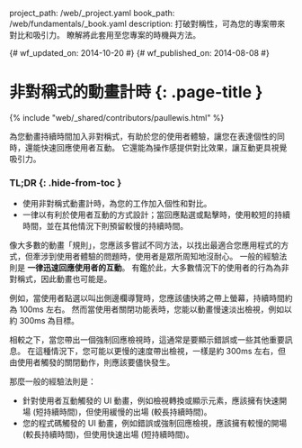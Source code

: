project_path: /web/_project.yaml
book_path: /web/fundamentals/_book.yaml
description: 打破對稱性，可為您的專案帶來對比和吸引力。 瞭解將此套用至您專案的時機與方法。

{# wf_updated_on: 2014-10-20 #}
{# wf_published_on: 2014-08-08 #}

# 非對稱式的動畫計時 {: .page-title }

{% include "web/_shared/contributors/paullewis.html" %}


為您動畫持續時間加入非對稱式，有助於您的使用者體驗，讓您在表達個性的同時，還能快速回應使用者互動。 它還能為操作感提供對比效果，讓互動更具視覺吸引力。

### TL;DR {: .hide-from-toc }
- 使用非對稱式動畫計時，為您的工作加入個性和對比。
- 一律以有利於使用者互動的方式設計；當回應點選或點擊時，使用較短的持續時間，並在其他情況下則預留較慢的持續時間。


像大多數的動畫「規則」，您應該多嘗試不同方法，以找出最適合您應用程式的方式，但牽涉到使用者體驗的問題時，使用者是眾所周知地沒耐心。 一般的經驗法則是 **一律迅速回應使用者的互動**。 有鑑於此，大多數情況下的使用者的行為為非對稱式，因此動畫也可能是。

例如，當使用者點選以叫出側邊欄導覽時，您應該儘快將之帶上螢幕，持續時間約為 100ms 左右。 然而當使用者關閉功能表時，您能以動畫慢速淡出檢視，例如以約 300ms 為目標。

相較之下，當您帶出一個強制回應檢視時，這通常是要顯示錯誤或一些其他重要訊息。 在這種情況下，您可能以更慢的速度帶出檢視，一樣是約 300ms 左右，但由使用者觸發的關閉動作，則應該要儘快發生。

那麼一般的經驗法則是：

* 針對使用者互動觸發的 UI 動畫，例如檢視轉換或顯示元素，應該擁有快速開場 (短持續時間)，但使用緩慢的出場 (較長持續時間)。
* 您的程式碼觸發的 UI 動畫，例如錯誤或強制回應檢視，應該擁有較慢的開場 (較長持續時間)，但使用快速出場 (短持續時間)。


